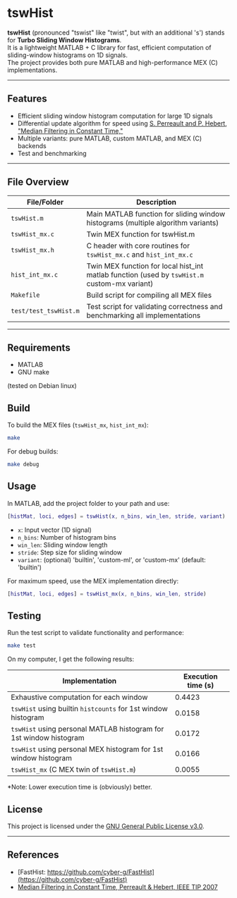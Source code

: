 # tswHist

**tswHist** (pronounced "tswist" like "twist", but with an additional 's') stands for **Turbo Sliding Window Histograms**.  
It is a lightweight MATLAB + C library for fast, efficient computation of sliding-window histograms on 1D signals.  
The project provides both pure MATLAB and high-performance MEX (C) implementations.

---

## Features

- Efficient sliding window histogram computation for large 1D signals
- Differential update algorithm for speed using [S. Perreault and P. Hebert, "Median Filtering in Constant Time,"](https://doi.org/10.1109/TIP.2007.902329)
- Multiple variants: pure MATLAB, custom MATLAB, and MEX (C) backends
- Test and benchmarking

---

## File Overview

| File/Folder               | Description                                                                                 |
|---------------------------|---------------------------------------------------------------------------------------------|
| `tswHist.m`               | Main MATLAB function for sliding window histograms (multiple algorithm variants)            |
| `tswHist_mx.c`            | Twin MEX function for tswHist.m                                                             |
| `tswHist_mx.h`            | C header with core routines for `tswHist_mx.c` and `hist_int_mx.c`                          |
| `hist_int_mx.c`           | Twin MEX function for local hist_int matlab function (used by `tswHist.m` custom-mx variant)|
| `Makefile`                | Build script for compiling all MEX files                                                    |
| `test/test_tswHist.m`     | Test script for validating correctness and benchmarking all implementations                 |

---

## Requirements

- MATLAB
- GNU make

(tested on Debian linux)

## Build

To build the MEX files (`tswHist_mx`, `hist_int_mx`):

```sh
make
```

For debug builds:
```sh
make debug
```

## Usage
In MATLAB, add the project folder to your path and use:

```matlab
[histMat, loci, edges] = tswHist(x, n_bins, win_len, stride, variant)
```

* `x`: Input vector (1D signal)
* `n_bins`: Number of histogram bins
* `win_len`: Sliding window length
* `stride`: Step size for sliding window
* `variant`: (optional) 'builtin', 'custom-ml', or 'custom-mx' (default: 'builtin')

For maximum speed, use the MEX implementation directly:

```matlab
[histMat, loci, edges] = tswHist_mx(x, n_bins, win_len, stride)
```

## Testing
Run the test script to validate functionality and performance:

```sh
make test
```

On my computer, I get the following results:

| Implementation                                                               | Execution time (s) |
|------------------------------------------------------------------------------|--------------------|
| Exhaustive computation for each window                                       | 0.4423             |
| `tswHist` using builtin `histcounts` for 1st window histogram                | 0.0158             |
| `tswHist` using personal MATLAB histogram for 1st window histogram             | 0.0172             |
| `tswHist` using personal MEX histogram for 1st window histogram                | 0.0166             |
| `tswHist_mx` (C MEX twin of `tswHist.m`)                                     | 0.0055             |

*Note: Lower execution time is (obviously) better.


## License

This project is licensed under the [GNU General Public License v3.0](LICENSE).

---

## References

- [FastHist: https://github.com/cyber-g/FastHist](https://github.com/cyber-g/FastHist)
- [Median Filtering in Constant Time, Perreault & Hebert, IEEE TIP 2007](https://doi.org/10.1109/TIP.2007.902329)